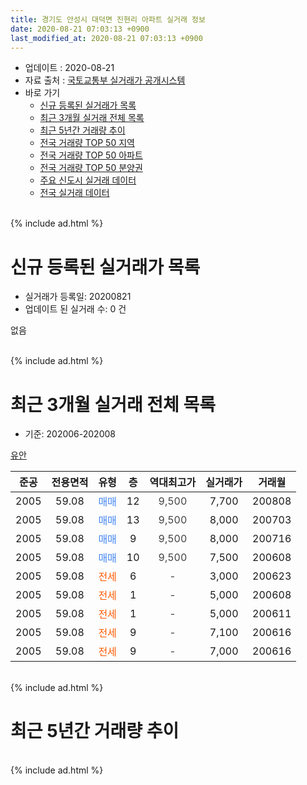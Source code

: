```yaml
---
title: 경기도 안성시 대덕면 진현리 아파트 실거래 정보
date: 2020-08-21 07:03:13 +0900
last_modified_at: 2020-08-21 07:03:13 +0900
---
```


* 업데이트 : 2020-08-21
* 자료 출처 : [국토교통부 실거래가 공개시스템](http://rt.molit.go.kr)
* 바로 가기
    * [신규 등록된 실거래가 목록](#신규-등록된-실거래가-목록)
    * [최근 3개월 실거래 전체 목록](#최근-3개월-실거래-전체-목록)
    * [최근 5년간 거래량 추이](#최근-5년간-거래량-추이)
    * [전국 거래량 TOP 50 지역](https://inasie.github.io/apt-trade-info/최근-3개월-전국에서-가장-거래가-많이-발생한-지역)
    * [전국 거래량 TOP 50 아파트](https://inasie.github.io/apt-trade-info/최근-3개월-전국에서-가장-거래가-많이-발생한-아파트)
    * [전국 거래량 TOP 50 분양권](https://inasie.github.io/apt-trade-info/최근-3개월-전국에서-가장-거래가-많이-발생한-분양권)
    * [주요 신도시 실거래 데이터](https://inasie.github.io/apt-trade-info/주요-신도시)
    * [전국 실거래 데이터](https://inasie.github.io/apt-trade-info/전국)
<br>
{% include ad.html %}
<br>

# 신규 등록된 실거래가 목록
* 실거래가 등록일: 20200821
* 업데이트 된 실거래 수: 0 건

없음

<br>
{% include ad.html %}
<br>

# 최근 3개월 실거래 전체 목록
* 기준: 202006-202008


[유안](https://search.naver.com/search.naver?query=%EA%B2%BD%EA%B8%B0%EB%8F%84+%EC%95%88%EC%84%B1%EC%8B%9C+%EB%8C%80%EB%8D%95%EB%A9%B4+%EC%A7%84%ED%98%84%EB%A6%AC+%EC%9C%A0%EC%95%88)

|준공|전용면적|유형|층|역대최고가|실거래가|거래월|
|:---:|:---:|:---:|:---:|:---:|:---:|:---:|
|2005|59.08|<span style="color:#4285f3">매매</span>|12|<span style="color:#444444">9,500</span>|7,700|200808|
|2005|59.08|<span style="color:#4285f3">매매</span>|13|<span style="color:#444444">9,500</span>|8,000|200703|
|2005|59.08|<span style="color:#4285f3">매매</span>|9|<span style="color:#444444">9,500</span>|8,000|200716|
|2005|59.08|<span style="color:#4285f3">매매</span>|10|<span style="color:#444444">9,500</span>|7,500|200608|
|2005|59.08|<span style="color:#ff5a00">전세</span>|6|<span style="color:#444444">-</span>|3,000|200623|
|2005|59.08|<span style="color:#ff5a00">전세</span>|1|<span style="color:#444444">-</span>|5,000|200608|
|2005|59.08|<span style="color:#ff5a00">전세</span>|1|<span style="color:#444444">-</span>|5,000|200611|
|2005|59.08|<span style="color:#ff5a00">전세</span>|9|<span style="color:#444444">-</span>|7,100|200616|
|2005|59.08|<span style="color:#ff5a00">전세</span>|9|<span style="color:#444444">-</span>|7,000|200616|


<br>
{% include ad.html %}
<br>

# 최근 5년간 거래량 추이


<div style="width:100%;">
    <canvas id="deal_progress" height="200"></canvas>
</div>

<script>
new Chart(document.getElementById("deal_progress"), {
    type: 'line',
    data: {
        labels: ['201508','201509','201510','201511','201512','201601','201602','201603','201604','201605','201606','201607','201608','201609','201610','201611','201612','201701','201702','201703','201704','201705','201706','201707','201708','201709','201710','201711','201712','201801','201802','201803','201804','201805','201806','201807','201808','201809','201810','201811','201812','201901','201902','201903','201904','201905','201906','201907','201908','201909','201910','201911','201912','202001','202002','202003','202004','202005','202006','202007','202008'],
        datasets: [{
            label: '매매',
            pointRadius: 1,
            data: [0, 7, 4, 5, 4, 6, 3, 6, 5, 4, 5, 5, 7, 4, 5, 4, 4, 1, 4, 6, 1, 6, 3, 3, 4, 5, 0, 2, 3, 3, 0, 4, 5, 2, 1, 1, 2, 1, 0, 1, 0, 0, 2, 2, 1, 6, 1, 2, 1, 1, 1, 2, 0, 1, 2, 2, 1, 0, 1, 2, 1],
            borderColor: "rgba(255, 201, 14, 1)",
            backgroundColor: "rgba(255, 201, 14, 0.5)",
            fill: false,
            lineTension: 0
        },{
            label: '전월세',
            pointRadius: 1,
            data: [1, 2, 4, 2, 1, 1, 3, 5, 3, 1, 1, 3, 2, 0, 0, 1, 0, 0, 0, 0, 2, 3, 1, 1, 2, 1, 2, 0, 2, 1, 3, 1, 1, 1, 1, 2, 1, 2, 0, 1, 0, 2, 0, 0, 1, 3, 0, 0, 1, 2, 1, 1, 0, 2, 0, 1, 0, 0, 5, 0, 0],
            borderColor: "rgba(0, 141, 185, 1)",
            backgroundColor: "rgba(0, 141, 185, 0.5)",
            fill: false,
            lineTension: 0
        }
        ]
    },
    options: {
        responsive: true,
        title: {
            display: false
        },
        tooltips: {
            mode: 'index',
            intersect: false
        },
        hover: {
            mode: 'nearest',
            intersect: true
        },
        scales: {
            xAxes: [{
                display: true,
                scaleLabel: {
                    display: true,
                    labelString: '년/월'
                }
            }],
            yAxes: [{
                display: true,
                ticks: {
                    suggestedMin: 0,
                },
                scaleLabel: {
                    display: true,
                    labelString: '실거래 수'
                }
            }]
        }
    }
});

</script>


<br>
{% include ad.html %}
<br>

